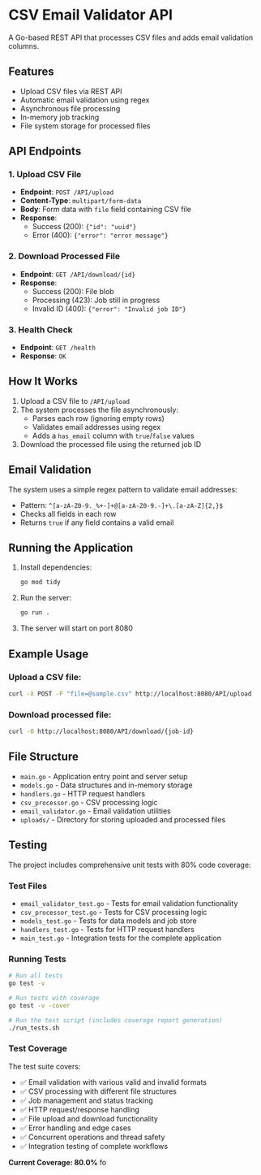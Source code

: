 # CSV Email Validator API

A Go-based REST API that processes CSV files and adds email validation columns.

## Features

- Upload CSV files via REST API
- Automatic email validation using regex
- Asynchronous file processing
- In-memory job tracking
- File system storage for processed files

## API Endpoints

### 1. Upload CSV File

- **Endpoint**: `POST /API/upload`
- **Content-Type**: `multipart/form-data`
- **Body**: Form data with `file` field containing CSV file
- **Response**:
  - Success (200): `{"id": "uuid"}`
  - Error (400): `{"error": "error message"}`

### 2. Download Processed File

- **Endpoint**: `GET /API/download/{id}`
- **Response**:
  - Success (200): File blob
  - Processing (423): Job still in progress
  - Invalid ID (400): `{"error": "Invalid job ID"}`

### 3. Health Check

- **Endpoint**: `GET /health`
- **Response**: `OK`

## How It Works

1. Upload a CSV file to `/API/upload`
2. The system processes the file asynchronously:
   - Parses each row (ignoring empty rows)
   - Validates email addresses using regex
   - Adds a `has_email` column with `true`/`false` values
3. Download the processed file using the returned job ID

## Email Validation

The system uses a simple regex pattern to validate email addresses:

- Pattern: `^[a-zA-Z0-9._%+-]+@[a-zA-Z0-9.-]+\.[a-zA-Z]{2,}$`
- Checks all fields in each row
- Returns `true` if any field contains a valid email

## Running the Application

1. Install dependencies:

   ```bash
   go mod tidy
   ```

2. Run the server:

   ```bash
   go run .
   ```

3. The server will start on port 8080

## Example Usage

### Upload a CSV file:

```bash
curl -X POST -F "file=@sample.csv" http://localhost:8080/API/upload
```

### Download processed file:

```bash
curl -O http://localhost:8080/API/download/{job-id}
```

## File Structure

- `main.go` - Application entry point and server setup
- `models.go` - Data structures and in-memory storage
- `handlers.go` - HTTP request handlers
- `csv_processor.go` - CSV processing logic
- `email_validator.go` - Email validation utilities
- `uploads/` - Directory for storing uploaded and processed files

## Testing

The project includes comprehensive unit tests with 80% code coverage:

### Test Files

- `email_validator_test.go` - Tests for email validation functionality
- `csv_processor_test.go` - Tests for CSV processing logic
- `models_test.go` - Tests for data models and job store
- `handlers_test.go` - Tests for HTTP request handlers
- `main_test.go` - Integration tests for the complete application

### Running Tests

```bash
# Run all tests
go test -v

# Run tests with coverage
go test -v -cover

# Run the test script (includes coverage report generation)
./run_tests.sh
```

### Test Coverage

The test suite covers:

- ✅ Email validation with various valid and invalid formats
- ✅ CSV processing with different file structures
- ✅ Job management and status tracking
- ✅ HTTP request/response handling
- ✅ File upload and download functionality
- ✅ Error handling and edge cases
- ✅ Concurrent operations and thread safety
- ✅ Integration testing of complete workflows

**Current Coverage: 80.0%**
fo
